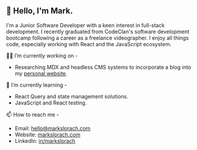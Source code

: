 ## 👋 Hello, I'm Mark.

I'm a Junior Software Developer with a keen interest in full-stack development. I recently graduated from CodeClan's software development bootcamp following a career as a freelance videographer. I enjoy all things code, especially working with React and the JavaScript ecosystem.

👨‍💻 I’m currently working on -
  - Researching MDX and headless CMS systems to incorporate a blog into my [personal website](https://markslorach.com).

🌱 I’m currently learning -
  - React Query and state management solutions.
  - JavaScript and React testing.

📫 How to reach me -
  - Email: hello@markslorach.com
  - Website: [markslorach.com](https://markslorach.com)
  - LinkedIn: [in/markslorach](https://www.linkedin.com/in/markslorach)

